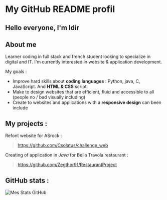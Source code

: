 # My GitHub README profil

## Hello everyone, I'm Idir

## About me

Learner coding in full stack and french student looking to specialize in digital and IT. I'm currently interested in website & application development.

My goals :

- Improve hard skills about __coding languages__ : Python, java, C, JavaScript. And __HTML & CSS__ script.
- Make to design websites that are efficient, fluid and accessible to all (people no / bad visually including)
- Create to websites and applications with a __responsive design__ can been include


## My projects :

Refont website for ASrock :

> https://github.com/Csolatus/challenge_web

Creating of application in _Java_ for Bella Travola restaurant :

> https://github.com/Zegthor91/RestaurantProject

## GitHub stats :

![Mes Stats GitHub](https://github-readme-stats.vercel.app/api?username=Zegthor91&show_icons=true&theme=radical)
